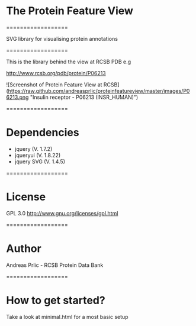 # The Protein Feature View 
==================

SVG library for visualising protein annotations

==================

This is the library behind the view at RCSB PDB e.g

http://www.rcsb.org/pdb/protein/P06213

![Screenshot of Protein Feature View at RCSB]
(https://raw.github.com/andreasprlic/proteinfeatureview/master/images/P06213.png "Insulin receptor - P06213 (INSR_HUMAN)")

==================

# Dependencies

 * jquery (V. 1.7.2)
 * jqueryui (V. 1.8.22)
 * jquery SVG (V. 1.4.5)

==================

# License

GPL 3.0 http://www.gnu.org/licenses/gpl.html

==================

# Author

Andreas Prlic - RCSB Protein Data Bank

==================

# How to get started?

Take a look at minimal.html for a most basic setup




